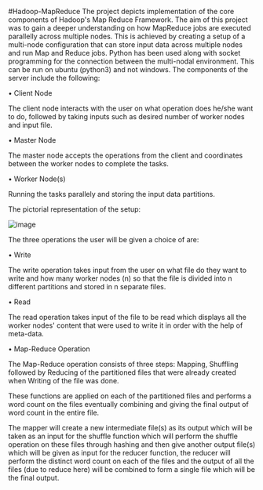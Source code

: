 #Hadoop-MapReduce
The project depicts implementation of the core components of Hadoop's Map Reduce Framework.
The aim of this project was to gain a deeper understanding on how MapReduce jobs are executed parallelly across multiple nodes. This is achieved by creating a setup of a multi-node configuration that can store input data across multiple nodes and run Map and Reduce jobs.
Python has been used along with socket programming for the connection between the multi-nodal environment.
This can be run on ubuntu (python3) and not windows.
The components of the server include the following:

•	Client Node

  The client node interacts with the user on what operation does he/she want to do, followed by taking inputs such as desired number of worker nodes and input file.
  
•	Master Node

  The master node accepts the operations from the client and coordinates between the worker nodes to complete the tasks.
  
•	Worker Node(s)

  Running the tasks parallely and storing the input data partitions.
    
The pictorial representation of the setup:

![image](https://user-images.githubusercontent.com/94732433/205029000-beaaba02-b78f-4008-b2e2-0baaf3e0ccdb.png)

The three operations the user will be given a choice of are:

• Write

  The write operation takes input from the user on what file do they want to write and how many worker nodes (n) so that the file is divided into n different partitions and stored in n separate files.
  
• Read

  The read operation takes input of the file to be read which displays all the worker nodes' content that were used to write it in order with the help of meta-data.
  
• Map-Reduce Operation

  The Map-Reduce operation consists of three steps: Mapping, Shuffling followed by Reducing of the partitioned files that were already created when Writing of the file was done.
  
These functions are applied on each of the partitioned files and performs a word count on the files eventually combining and giving the final output of word count in the entire file.

The mapper will create a new intermediate file(s) as its output which will be taken as an input for the shuffle function which will perform the shuffle operation on these files through hashing and then give another output file(s) which will be given as input for the reducer function, the reducer will perform the distinct word count on each of the files and the output of all the files (due to reduce here) will be combined to form a single file which will be the final output.



